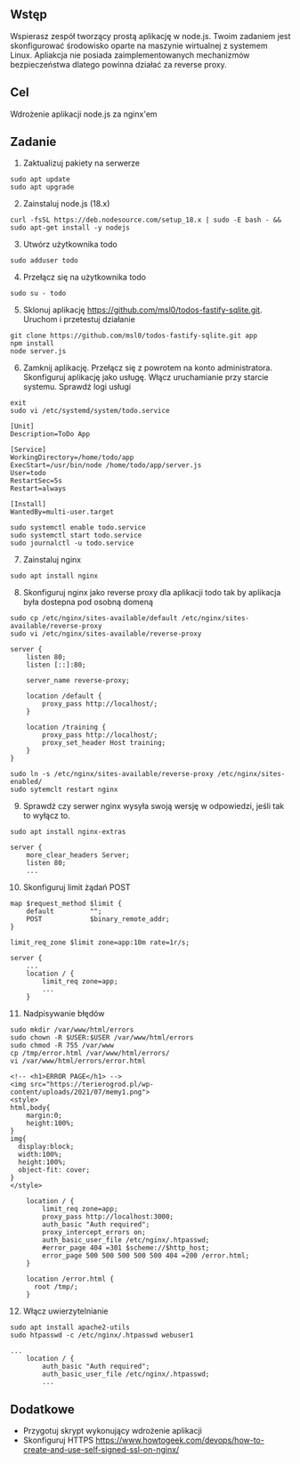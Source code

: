 ## Wstęp

Wspierasz zespół tworzący prostą aplikację w node.js. Twoim zadaniem jest skonfigurować środowisko oparte na maszynie wirtualnej z systemem Linux. Apliakcja nie posiada zaimplementowanych mechanizmów bezpieczeństwa dlatego powinna działać za reverse proxy.

## Cel
Wdrożenie aplikacji node.js za nginx'em

## Zadanie

1. Zaktualizuj pakiety na serwerze
```
sudo apt update
sudo apt upgrade
```
2. Zainstaluj node.js (18.x)
```
curl -fsSL https://deb.nodesource.com/setup_18.x | sudo -E bash - && sudo apt-get install -y nodejs
```
3. Utwórz użytkownika todo
```
sudo adduser todo
```
4. Przełącz się na użytkownika todo
```
sudo su - todo
```
5. Sklonuj aplikację https://github.com/msl0/todos-fastify-sqlite.git. Uruchom i przetestuj działanie
```
git clone https://github.com/msl0/todos-fastify-sqlite.git app
npm install
node server.js
```
6. Zamknij aplikację. Przełącz się z powrotem na konto administratora. Skonfiguruj aplikację jako usługę. Włącz uruchamianie przy starcie systemu. Sprawdź logi usługi
```
exit
sudo vi /etc/systemd/system/todo.service
```
```
[Unit]
Description=ToDo App

[Service]
WorkingDirectory=/home/todo/app
ExecStart=/usr/bin/node /home/todo/app/server.js
User=todo
RestartSec=5s
Restart=always

[Install]
WantedBy=multi-user.target
```
```
sudo systemctl enable todo.service
sudo systemctl start todo.service
sudo journalctl -u todo.service
```
7. Zainstaluj nginx
```
sudo apt install nginx
```
8. Skonfiguruj nginx jako reverse proxy dla aplikacji todo tak by aplikacja była dostepna pod osobną domeną
```
sudo cp /etc/nginx/sites-available/default /etc/nginx/sites-available/reverse-proxy
sudo vi /etc/nginx/sites-available/reverse-proxy
```
```
server {
    listen 80;
    listen [::]:80;

    server_name reverse-proxy;

    location /default {
        proxy_pass http://localhost/;
    }

    location /training {
        proxy_pass http://localhost/;
        proxy_set_header Host training;
    }
}
```
```
sudo ln -s /etc/nginx/sites-available/reverse-proxy /etc/nginx/sites-enabled/
sudo sytemclt restart nginx
```
9. Sprawdź czy serwer nginx wysyła swoją wersję w odpowiedzi, jeśli tak to wyłącz to.
```
sudo apt install nginx-extras
```
```
server {
    more_clear_headers Server;
    listen 80;
    ...
```

10. Skonfiguruj limit żądań POST
```
map $request_method $limit {
    default         "";
    POST            $binary_remote_addr;
}

limit_req_zone $limit zone=app:10m rate=1r/s;

server {
    ...
    location / {
        limit_req zone=app;
        ...
    }
```
11. Nadpisywanie błędów
```
sudo mkdir /var/www/html/errors
sudo chown -R $USER:$USER /var/www/html/errors
sudo chmod -R 755 /var/www
cp /tmp/error.html /var/www/html/errors/
vi /var/www/html/errors/error.html
```
```
<!-- <h1>ERROR PAGE</h1> -->
<img src="https://terierogrod.pl/wp-content/uploads/2021/07/memy1.png">
<style>
html,body{
    margin:0;
    height:100%;
}
img{
  display:block;
  width:100%;
  height:100%;
  object-fit: cover;
}
</style>
```
```
    location / {
        limit_req zone=app;
        proxy_pass http://localhost:3000;
        auth_basic "Auth required";
        proxy_intercept_errors on;
        auth_basic_user_file /etc/nginx/.htpasswd;
        #error_page 404 =301 $scheme://$http_host;
        error_page 500 500 500 500 500 404 =200 /error.html;
    }

    location /error.html {
      root /tmp/;
    }
```
12. Włącz uwierzytelnianie
```
sudo apt install apache2-utils
sudo htpasswd -c /etc/nginx/.htpasswd webuser1
```
```
...
    location / {
        auth_basic "Auth required";
        auth_basic_user_file /etc/nginx/.htpasswd;
        ...
```

## Dodatkowe

- Przygotuj skrypt wykonujący wdrożenie aplikacji
- Skonfiguruj HTTPS https://www.howtogeek.com/devops/how-to-create-and-use-self-signed-ssl-on-nginx/
